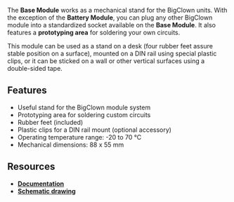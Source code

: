 The **Base Module** works as a mechanical stand for the BigClown units. With the exception of the **Battery Module**, you can plug any other BigClown module into a standardized socket available on the **Base Module**. It also features a **prototyping area** for soldering your own circuits.

This module can be used as a stand on a desk (four rubber feet assure stable position on a surface), mounted on a DIN rail using special plastic clips, or it can be sticked on a wall or other vertical surfaces using a double-sided tape.

## Features

* Useful stand for the BigClown module system
* Prototyping area for soldering custom circuits
* Rubber feet (included)
* Plastic clips for a DIN rail mount (optional accessory)
* Operating temperature range: -20 to 70 °C
* Mechanical dimensions: 88 x 55 mm

## Resources

* [**Documentation**](https://www.bigclown.com/doc/hardware/about-base-module/)
* [**Schematic drawing**](https://github.com/bigclownlabs/bc-hardware/tree/master/out/bc-module-base)
